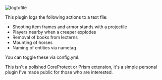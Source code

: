 ![logtofile](https://user-images.githubusercontent.com/60233722/153992514-a22f6ce4-396b-44aa-b5d9-5f29b63711f7.PNG)

This plugin logs the following actions to a text file:

- Shooting item frames and armor stands with a projectile
- Players nearby when a creeper explodes
- Removal of books from lecterns
- Mounting of horses
- Naming of entities via nametag

You can toggle these via config.yml.

This isn't a polished CoreProtect or Prism extension, it's a simple personal plugin I've made public for those who are interested.
